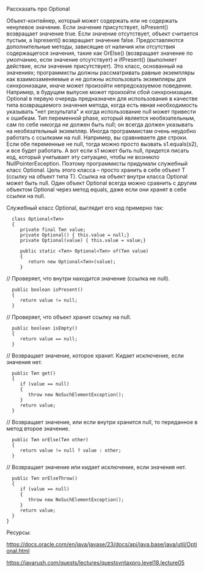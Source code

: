 Рассказать про Optional


Объект-контейнер, который может содержать или не содержать ненулевое значение. Если значение присутствует, isPresent() возвращает значение true. Если значение отсутствует, объект считается пустым, а Ispresent() возвращает значение false.
Предоставляются дополнительные методы, зависящие от наличия или отсутствия содержащегося значения, такие как OrElse() (возвращает значение по умолчанию, если значение отсутствует) и ifPresent() (выполняет действие, если значение присутствует).
Это класс, основанный на значениях; программисты должны рассматривать равные экземпляры как взаимозаменяемые и не должны использовать экземпляры для синхронизации, иначе может произойти непредсказуемое поведение. Например, в будущем выпуске может произойти сбой синхронизации.
Optional в первую очередь предназначен для использования в качестве типа возвращаемого значения метода, когда есть явная необходимость указывать "нет результата" и когда использование null может привести к ошибкам. Тип переменной phase, который является необязательным, сам по себе никогда не должен быть null; он всегда должен указывать на необязательный экземпляр.
Иногда программистам очень неудобно работать с ссылками на null. Например, вы сравниваете две строки. Если обе переменные не null, тогда можно просто вызвать s1.equals(s2), и все будет работать. А вот если s1 может быть null, придется писать код, который учитывает эту ситуацию, чтобы не возникло NullPointerException.
Поэтому программисты придумали служебный класс Optional<T>. 
Цель этого класса – просто хранить в себе объект T (ссылку на объект типа T). Ссылка на объект внутри класса Optional<T> может быть null.
Один объект Optional всегда можно сравнить с другим объектом Optional через метод equals, даже если они хранят в себе ссылки на null.

Служебный класс Optional<T>, выглядит его код примерно так:

      class Optional<Tип>
      {
         private final Tип value;
         private Optional() { this.value = null;}
         private Optional(value) { this.value = value;}
      
         public static <Tип> Optional<Tип> of(Tип value)
         {
            return new Optional<Tип>(value);
         }

// Проверяет, что внутри находится значение (ссылка не null).

      public boolean isPresent()
      {
         return value != null;
      }

// Проверяет, что объект хранит ссылку на null.

      public boolean isEmpty()
      {
         return value == null;
      }

// Возвращает значение, которое хранит. Кидает исключение, если значения нет.

      public Tип get()
      {
         if (value == null)
         {
            throw new NoSuchElementException();
         }
         return value;
      }




// Возвращает значение, или если внутри хранится null, то переданное в метод второе значение.

      public Tип orElse(Tип other)
      {
         return value != null ? value : other;
      }


// Возвращает значение или кидает исключение, если значения нет.

      public Tип orElseThrow()
      {
         if (value == null)
         {
            throw new NoSuchElementException();
         }
         return value;
      }
    }


Ресурсы:

https://docs.oracle.com/en/java/javase/23/docs/api/java.base/java/util/Optional.html

   https://javarush.com/quests/lectures/questsyntaxpro.level18.lecture05

